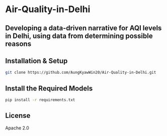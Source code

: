 # Air-Quality-in-Delhi

## Developing a data-driven narrative for AQI levels in Delhi, using data from determining possible reasons

## Installation & Setup

```bash
git clone https://github.com/AungKyawWin20/Air-Quality-in-Delhi.git
```

## Install the Required Models

```bash
pip install -r requirements.txt
```

## License

Apache 2.0

